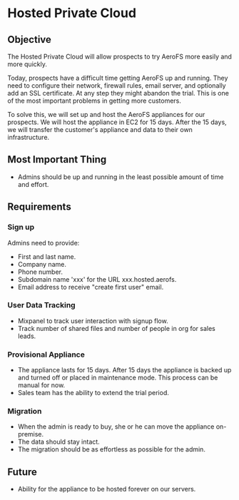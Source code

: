 # Hosted Private Cloud

## Objective

The Hosted Private Cloud will allow prospects to try AeroFS more easily and more quickly.

Today, prospects have a difficult time getting AeroFS up and running. They need to configure their
network, firewall rules, email server, and optionally add an SSL certificate. At any step they
might abandon the trial. This is one of the most important problems in getting more customers.

To solve this, we will set up and host the AeroFS appliances for our prospects. We will host the
appliance in EC2 for 15 days. After the 15 days, we will transfer the customer's appliance and data
to their own infrastructure.

## Most Important Thing

* Admins should be up and running in the least possible amount of time and effort.

## Requirements

### Sign up

Admins need to provide:

* First and last name.
* Company name.
* Phone number.
* Subdomain name 'xxx' for the URL xxx.hosted.aerofs.
* Email address to receive "create first user" email.

### User Data Tracking

- Mixpanel to track user interaction with signup flow.
- Track number of shared files and number of people in org for sales leads.

### Provisional Appliance

- The appliance lasts for 15 days. After 15 days the appliance is backed up and turned off or
  placed in maintenance mode. This process can be manual for now.
- Sales team has the ability to extend the trial period.

### Migration

- When the admin is ready to buy, she or he can move the appliance on-premise.
- The data should stay intact.
- The migration should be as effortless as possible for the admin.

## Future

- Ability for the appliance to be hosted forever on our servers.
